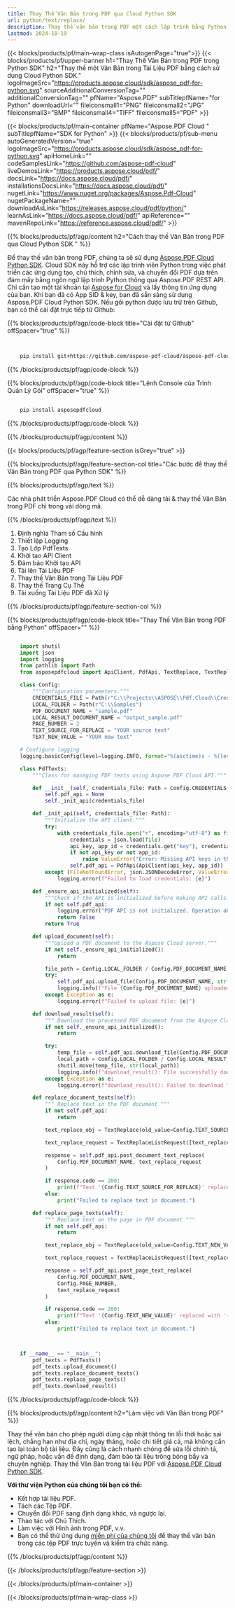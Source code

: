 ```yaml
---
title: Thay Thế Văn Bản trong PDF qua Cloud Python SDK
url: python/text/replace/
description: Thay thế văn bản trong PDF một cách lập trình bằng Python và Aspose.PDF Cloud SDK.
lastmod: 2024-10-19
---
```


{{< blocks/products/pf/main-wrap-class isAutogenPage="true">}}
{{< blocks/products/pf/upper-banner h1="Thay Thế Văn Bản trong PDF trong Python SDK" h2="Thay thế một Văn Bản trong Tài Liệu PDF bằng cách sử dụng Cloud Python SDK." logoImageSrc="https://products.aspose.cloud/sdk/aspose_pdf-for-python.svg" sourceAdditionalConversionTag="" additionalConversionTag="" pfName="Aspose.PDF" subTitlepfName="for Python" downloadUrl="" fileiconsmall1="PNG" fileiconsmall2="JPG" fileiconsmall3="BMP" fileiconsmall4="TIFF" fileiconsmall5="PDF" >}}

{{< blocks/products/pf/main-container pfName="Aspose.PDF Cloud " subTitlepfName="SDK for Python" >}}
{{< blocks/products/pf/sub-menu autoGeneratedVersion="true" logoImageSrc="https://products.aspose.cloud/sdk/aspose_pdf-for-python.svg" apiHomeLink="" codeSamplesLink="https://github.com/aspose-pdf-cloud" liveDemosLink="https://products.aspose.cloud/pdf/" docsLink="https://docs.aspose.cloud/pdf/" installationsDocsLink="https://docs.aspose.cloud/pdf/" nugetLink="https://www.nuget.org/packages/Aspose.Pdf-Cloud" nugetPackageName="" downloadAsLink="https://releases.aspose.cloud/pdf/python/" learnAsLink="https://docs.aspose.cloud/pdf/" apiReference="" mavenRepoLink="https://reference.aspose.cloud/pdf/" >}}

{{% blocks/products/pf/agp/content h2="Cách thay thế Văn Bản trong PDF qua Cloud Python SDK " %}}

Để thay thế văn bản trong PDF, chúng ta sẽ sử dụng
[Aspose.PDF Cloud Python SDK](https://products.aspose.cloud/pdf/python/). Cloud SDK này hỗ trợ các lập trình viên Python trong việc phát triển các ứng dụng tạo, chú thích, chỉnh sửa, và chuyển đổi PDF dựa trên đám mây bằng ngôn ngữ lập trình Python thông qua Aspose.PDF REST API. Chỉ cần tạo một tài khoản tại [Aspose for Cloud](https://dashboard.aspose.cloud/#/apps) và lấy thông tin ứng dụng của bạn. Khi bạn đã có App SID & key, bạn đã sẵn sàng sử dụng Aspose.PDF Cloud Python SDK. Nếu gói python được lưu trữ trên Github, bạn có thể cài đặt trực tiếp từ Github:

{{% blocks/products/pf/agp/code-block title="Cài đặt từ Github" offSpacer="true" %}}

```bash

     
    pip install git+https://github.com/aspose-pdf-cloud/aspose-pdf-cloud-python.git


```

{{% /blocks/products/pf/agp/code-block %}}

{{% blocks/products/pf/agp/code-block title="Lệnh Console của Trình Quản Lý Gói" offSpacer="true" %}}

```bash
     
    pip install asposepdfcloud

```

{{% /blocks/products/pf/agp/code-block %}}

{{% /blocks/products/pf/agp/content %}}

{{< blocks/products/pf/agp/feature-section isGrey="true" >}}

{{% blocks/products/pf/agp/feature-section-col title="Các bước để thay thế Văn Bản trong PDF qua Python SDK" %}}

{{% blocks/products/pf/agp/text %}}

Các nhà phát triển Aspose.PDF Cloud có thể dễ dàng tải & thay thế Văn Bản trong PDF chỉ trong vài dòng mã.

{{% /blocks/products/pf/agp/text %}}

1. Định nghĩa Tham số Cấu hình
1. Thiết lập Logging
1. Tạo Lớp PdfTexts
1. Khởi tạo API Client
1. Đảm bảo Khởi tạo API
1. Tải lên Tài Liệu PDF
1. Thay thế Văn Bản trong Tài Liệu PDF
1. Thay thế Trang Cụ Thể
1. Tải xuống Tài Liệu PDF đã Xử lý

{{% /blocks/products/pf/agp/feature-section-col %}}

{{% blocks/products/pf/agp/code-block title="Thay Thế Văn Bản trong PDF bằng Python" offSpacer="" %}}

```python

    import shutil
    import json
    import logging
    from pathlib import Path
    from asposepdfcloud import ApiClient, PdfApi, TextReplace, TextReplaceListRequest

    class Config:
        """Configuration parameters."""
        CREDENTIALS_FILE = Path(r"C:\\Projects\\ASPOSE\\Pdf.Cloud\\Credentials\\credentials.json")
        LOCAL_FOLDER = Path(r"C:\\Samples")
        PDF_DOCUMENT_NAME = "sample.pdf"
        LOCAL_RESULT_DOCUMENT_NAME = "output_sample.pdf"
        PAGE_NUMBER = 2
        TEXT_SOURCE_FOR_REPLACE = "YOUR source text"
        TEXT_NEW_VALUE = "YOUR new text"

    # Configure logging
    logging.basicConfig(level=logging.INFO, format="%(asctime)s - %(levelname)s - %(message)s")

    class PdfTexts:
        """Class for managing PDF texts using Aspose PDF Cloud API."""

        def __init__(self, credentials_file: Path = Config.CREDENTIALS_FILE):
            self.pdf_api = None
            self._init_api(credentials_file)

        def _init_api(self, credentials_file: Path):
            """Initialize the API client."""
            try:
                with credentials_file.open("r", encoding="utf-8") as file:
                    credentials = json.load(file)
                    api_key, app_id = credentials.get("key"), credentials.get("id")
                    if not api_key or not app_id:
                        raise ValueError("Error: Missing API keys in the credentials file.")
                    self.pdf_api = PdfApi(ApiClient(api_key, app_id))
            except (FileNotFoundError, json.JSONDecodeError, ValueError) as e:
                logging.error(f"Failed to load credentials: {e}")

        def _ensure_api_initialized(self):
            """Check if the API is initialized before making API calls."""
            if not self.pdf_api:
                logging.error("PDF API is not initialized. Operation aborted.")
                return False
            return True

        def upload_document(self):
            """Upload a PDF document to the Aspose Cloud server."""
            if not self._ensure_api_initialized():
                return

            file_path = Config.LOCAL_FOLDER / Config.PDF_DOCUMENT_NAME
            try:
                self.pdf_api.upload_file(Config.PDF_DOCUMENT_NAME, str(file_path))
                logging.info(f"File {Config.PDF_DOCUMENT_NAME} uploaded successfully.")
            except Exception as e:
                logging.error(f"Failed to upload file: {e}")

        def download_result(self):
            """ Download the processed PDF document from the Aspose Cloud server """
            if not self._ensure_api_initialized():
                return

            try:
                temp_file = self.pdf_api.download_file(Config.PDF_DOCUMENT_NAME)
                local_path = Config.LOCAL_FOLDER / Config.LOCAL_RESULT_DOCUMENT_NAME
                shutil.move(temp_file, str(local_path))
                logging.info(f"download_result(): File successfully downloaded: {local_path}")
            except Exception as e:
                logging.error(f"download_result(): Failed to download file: {e}")

        def replace_document_texts(self):
            """ Replace text in the PDF document """
            if not self.pdf_api:
                return

            text_replace_obj = TextReplace(old_value=Config.TEXT_SOURCE_FOR_REPLACE, new_value=Config.TEXT_NEW_VALUE, regex=False)

            text_replace_request = TextReplaceListRequest([text_replace_obj])

            response = self.pdf_api.post_document_text_replace(
                Config.PDF_DOCUMENT_NAME, text_replace_request
            )

            if response.code == 200:
                print(f"Text '{Config.TEXT_SOURCE_FOR_REPLACE}' replaced with '{Config.TEXT_NEW_VALUE}' - successfully.")
            else:
                print("Failed to replace text in document.")

        def replace_page_texts(self):
            """ Replace text on the page in PDF document """
            if not self.pdf_api:
                return

            text_replace_obj = TextReplace(old_value=Config.TEXT_NEW_VALUE, new_value=Config.TEXT_SOURCE_FOR_REPLACE, regex=False)

            text_replace_request = TextReplaceListRequest([text_replace_obj])

            response = self.pdf_api.post_page_text_replace(
                Config.PDF_DOCUMENT_NAME,
                Config.PAGE_NUMBER,
                text_replace_request
            )

            if response.code == 200:
                print(f"Text '{Config.TEXT_NEW_VALUE}' replaced with '{Config.TEXT_SOURCE_FOR_REPLACE}' - successfully.")
            else:
                print("Failed to replace text in document.")



    if __name__ == "__main__":
        pdf_texts = PdfTexts()
        pdf_texts.upload_document()
        pdf_texts.replace_document_texts()
        pdf_texts.replace_page_texts()
        pdf_texts.download_result()
```

{{% /blocks/products/pf/agp/code-block %}}

{{% blocks/products/pf/agp/content h2="Làm việc với Văn Bản trong PDF" %}}

Thay thế văn bản cho phép người dùng cập nhật thông tin lỗi thời hoặc sai lệch, chẳng hạn như địa chỉ, ngày tháng, hoặc chi tiết giá cả, mà không cần tạo lại toàn bộ tài liệu. Đây cũng là cách nhanh chóng để sửa lỗi chính tả, ngữ pháp, hoặc vấn đề định dạng, đảm bảo tài liệu trông bóng bẩy và chuyên nghiệp.
Thay thế Văn Bản trong tài liệu PDF với [Aspose.PDF Cloud Python SDK](https://products.aspose.cloud/pdf/python/).

**Với thư viện Python của chúng tôi bạn có thể:**

+ Kết hợp tài liệu PDF.
+ Tách các Tệp PDF.
+ Chuyển đổi PDF sang định dạng khác, và ngược lại.
+ Thao tác với Chú Thích.
+ Làm việc với Hình ảnh trong PDF, v.v.
+ Bạn có thể thử ứng dụng [miễn phí của chúng tôi](https://products.aspose.app/pdf/redaction) để thay thế văn bản trong các tệp PDF trực tuyến và kiểm tra chức năng.

{{% /blocks/products/pf/agp/content %}}

{{< /blocks/products/pf/agp/feature-section >}}

{{< /blocks/products/pf/main-container >}}

{{< /blocks/products/pf/main-wrap-class >}}

